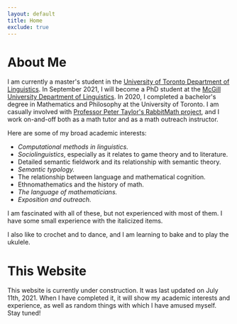 ```yaml
---
layout: default
title: Home
exclude: true
---
```


# About Me

I am currently a master's student in the [University of Toronto Department of Linguistics](https://www.linguistics.utoronto.ca/). In September 2021, I will become a PhD student at the [McGill University Department of Linguistics](https://www.mcgill.ca/linguistics/). In 2020, I completed a bachelor's degree in Mathematics and Philosophy at the University of Toronto. I am casually involved with [Professor Peter Taylor's RabbitMath project](https://www.rabbitmath.ca/), and I work on-and-off both as a math tutor and as a math outreach instructor.

Here are some of my broad academic interests:

- _Computational methods in linguistics._
- _Sociolinguistics_, especially as it relates to game theory and to literature.
- Detailed semantic fieldwork and its relationship with semantic theory.
- _Semantic typology._
- The relationship between language and mathematical cognition.
- Ethnomathematics and the history of math.
- _The language of mathematicians._
- _Exposition and outreach._

I am fascinated with all of these, but not experienced with most of them. I have some small experience with the italicized items.

I also like to crochet and to dance, and I am learning to bake and to play the ukulele.

# This Website

This website is currently under construction. It was last updated on July 11th, 2021. When I have completed it, it will show my academic interests and experience, as well as random things with which I have amused myself. Stay tuned!

